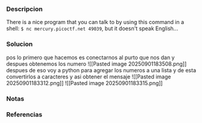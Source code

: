 ### Descripcion 
There is a nice program that you can talk to by using this command in a shell: `$ nc mercury.picoctf.net 49039`, but it doesn't speak English...

### Solucion
pos lo primero que hacemos es conectarnos al purto que nos dan y despues obtenemos los numero
![[Pasted image 20250901183508.png]]
despues de eso voy a python para agregar los numeros a una lista y de esta convertirlos a caracteres y asi obtener el mensaje 
![[Pasted image 20250901183312.png]]
![[Pasted image 20250901183315.png]]

### Notas


### Referencias
